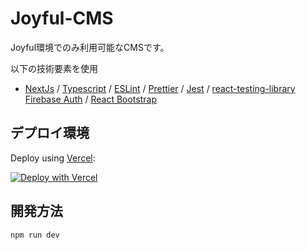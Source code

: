 # Joyful-CMS

Joyful環境でのみ利用可能なCMSです。

以下の技術要素を使用

- [NextJs](https://nextjs.org/docs) / [Typescript](https://www.typescriptlang.org/) / [ESLint](https://eslint.org/) / [Prettier](https://prettier.io/) / [Jest](https://jestjs.io/) / [react-testing-library](https://testing-library.com/docs/react-testing-library/intro)
[Firebase Auth](https://react-firebase-js.com/docs/react-firebase-auth/getting-started) / [React Bootstrap](https://react-bootstrap.github.io/)

## デプロイ環境

Deploy using [Vercel](https://vercel.com?utm_source=github&utm_medium=readme&utm_campaign=next-example):

[![Deploy with Vercel](https://vercel.com/button)](https://vercel.com/new/git/external?repository-url=https://github.com/vercel/next.js/tree/canary/examples/with-typescript-eslint-jest&project-name=with-typescript-eslint-jest&repository-name=with-typescript-eslint-jest)

## 開発方法

```bash
npm run dev
```

